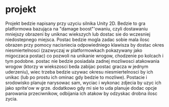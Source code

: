 # projekt
Projekt bedzie napisany przy uzyciu silnika Unity 2D. Bedzie to gra platformowa bazująca na "damage boost"'owaniu, czyli dostawaniu mniejszy obrazeni by uniknac wiekszych lub dostac sie do wczesniej niedostepnego miejsca. Postac bedzie mogla zadac sobie mala ilosc obrazen przy pomocy nacisniecia odpowiedniego klawisza  by dostac okres niesmiertelnosci (zazwyczaj w platformowkach pokazywany jako migoczaca postac) co pozwoli na unikanie wrogow, chodzenie po kolcach i tym podobne. postac nie bedzie posiadala zadnej mozliwosci atakowania wrogow (ktorzy w wiekszosci beda zabijac postac gracza w jednym uderzeniu), wiec trzeba bedzie uzywac okresu niesmiertelnosci by ich unikac (lub po prostu ich ominac gdy bedzie to mozliwe). Postacie i srodowisko planuje narysowac sam, wyciac i wykonac zdjecia by uzyc ich jako sprite'ow w grze. dodatkowo gdy mi sie to uda planuje dodac opcje parowania przeciwnikow, odbijania ich atakow by odzyskac drobna ilosc zycia. 
